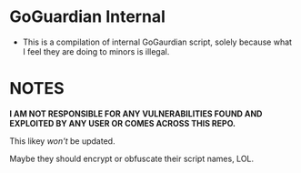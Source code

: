 # GoGuardian Internal
- This is a compilation of internal GoGaurdian script, solely because what I feel they are doing to minors is illegal.

# NOTES
**I AM NOT RESPONSIBLE FOR ANY VULNERABILITIES FOUND AND EXPLOITED BY ANY USER OR COMES ACROSS THIS REPO.**

This likey *won't* be updated.

Maybe they should encrypt or obfuscate their script names, LOL.
